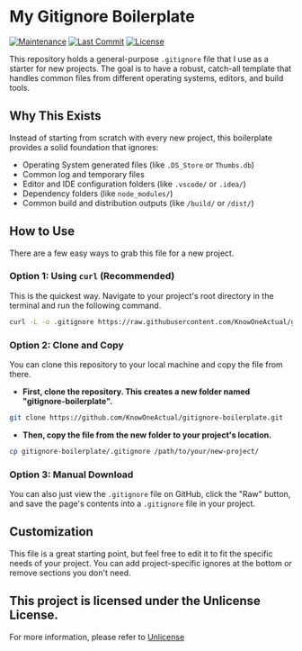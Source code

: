 # My Gitignore Boilerplate

[![Maintenance](https://img.shields.io/badge/Maintained%3F-yes-green.svg)](https://github.com/KnowOneActual/gitignore-boilerplate/)
[![Last Commit](https://img.shields.io/github/last-commit/KnowOneActual/gitignore-boilerplate.svg)](https://github.com/KnowOneActual/gitignore-boilerplate/commits/main)
[![License](https://img.shields.io/github/license/KnowOneActual/gitignore-boilerplate.svg)](https://github.com/KnowOneActual/gitignore-boilerplate/blob/main/LICENSE)


This repository holds a general-purpose `.gitignore` file that I use as a starter for new projects. The goal is to have a robust, catch-all template that handles common files from different operating systems, editors, and build tools.

## Why This Exists

Instead of starting from scratch with every new project, this boilerplate provides a solid foundation that ignores:
* Operating System generated files (like `.DS_Store` or `Thumbs.db`)
* Common log and temporary files
* Editor and IDE configuration folders (like `.vscode/` or `.idea/`)
* Dependency folders (like `node_modules/`)
* Common build and distribution outputs (like `/build/` or `/dist/`)

## How to Use

There are a few easy ways to grab this file for a new project.

### Option 1: Using `curl` (Recommended)

This is the quickest way. Navigate to your project's root directory in the terminal and run the following command.

```bash
curl -L -o .gitignore https://raw.githubusercontent.com/KnowOneActual/gitignore-boilerplate/main/.gitignore
```

### Option 2: Clone and Copy

You can clone this repository to your local machine and copy the file from there.

* **First, clone the repository. This creates a new folder named "gitignore-boilerplate".**

```bash
git clone https://github.com/KnowOneActual/gitignore-boilerplate.git
```

* **Then, copy the file from the new folder to your project's location.**

```bash
cp gitignore-boilerplate/.gitignore /path/to/your/new-project/
```

### Option 3: Manual Download

You can also just view the `.gitignore` file on GitHub, click the "Raw" button, and save the page's contents into a `.gitignore` file in your project.

## Customization

This file is a great starting point, but feel free to edit it to fit the specific needs of your project. You can add project-specific ignores at the bottom or remove sections you don't need.


## **This project is licensed under the Unlicense License.**

For more information, please refer to [Unlicense](https://unlicense.org)
